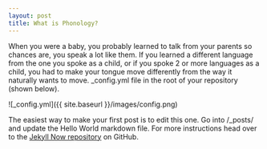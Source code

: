 ```yaml
---
layout: post
title: What is Phonology?
---
```


When you were a baby, you probably learned to talk from your parents so chances are, you speak a lot like them. If you learned a different language from the one you spoke as a child, or if you spoke 2 or more languages as a child, you had to make your tongue move differently from the way it naturally wants to move.   _config.yml file in the root of your repository (shown below).

![_config.yml]({{ site.baseurl }}/images/config.png)

The easiest way to make your first post is to edit this one. Go into /_posts/ and update the Hello World markdown file. For more instructions head over to the [Jekyll Now repository](https://github.com/barryclark/jekyll-now) on GitHub.
